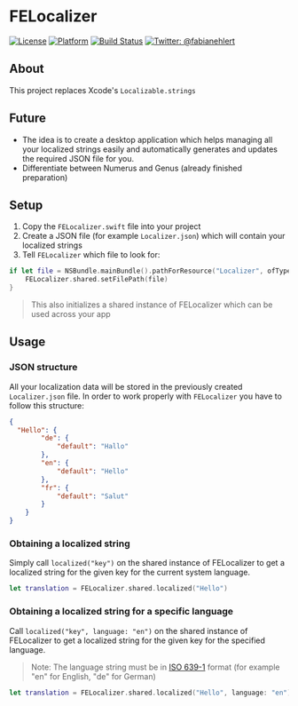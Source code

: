 # FELocalizer

[![License](https://img.shields.io/badge/license-MIT-lightgrey.svg)](https://github.com/fabianehlert/FELocalizer/blob/master/LICENSE)
[![Platform](https://img.shields.io/badge/platform-iOS-yellow.svg)](https://github.com/fabianehlert/FELocalizer)
[![Build Status](https://api.travis-ci.org/fabianehlert/FELocalizer.svg?branch=master)](https://travis-ci.org/fabianehlert/FELocalizer)
[![Twitter: @fabianehlert](https://img.shields.io/badge/twitter-fabianehlert-blue.svg)](https://twitter.com/fabianehlert)

## About
This project replaces Xcode's `Localizable.strings`

## Future
* The idea is to create a desktop application which helps managing all your localized strings easily and automatically generates and updates the required JSON file for you.
* Differentiate between Numerus and Genus (already finished preparation)

## Setup
1. Copy the `FELocalizer.swift` file into your project
2. Create a JSON file (for example `Localizer.json`) which will contain your localized strings
3. Tell `FELocalizer` which file to look for:
```swift
if let file = NSBundle.mainBundle().pathForResource("Localizer", ofType: "json") {
    FELocalizer.shared.setFilePath(file)
}
```
>This also initializes a shared instance of FELocalizer which can be used across your app

## Usage
### JSON structure
All your localization data will be stored in the previously created `Localizer.json` file. In order to work properly with `FELocalizer` you have to follow this structure:
```json
{
  "Hello": {
        "de": {
            "default": "Hallo"
        },
        "en": {
            "default": "Hello"
        },
        "fr": {
            "default": "Salut"
        }
    }
}
```

### Obtaining a localized string
Simply call `localized("key")` on the shared instance of FELocalizer to get a localized string for the given key for the current system language.
```swift
let translation = FELocalizer.shared.localized("Hello")
```
### Obtaining a localized string for a specific language
Call `localized("key", language: "en")` on the shared instance of FELocalizer to get a localized string for the given key for the specified language.
>Note: The language string must be in [ISO 639-1](http://www.loc.gov/standards/iso639-2/php/code_list.php) format (for example "en" for English, "de" for German)

```swift
let translation = FELocalizer.shared.localized("Hello", language: "en")
```
